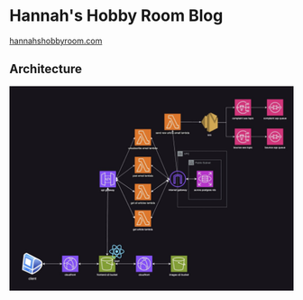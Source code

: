 # Hannah's Hobby Room Blog

[hannahshobbyroom.com](https://hannahshobbyroom.com)

## Architecture

![architecture diagram](images/architecture_diagram_2.jpeg "Architecture Diagram")